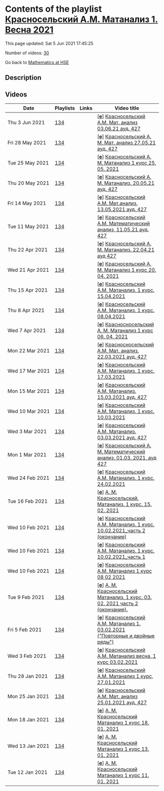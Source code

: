 # Contents of the playlist [Красносельский А.М. Матанализ 1. Весна 2021](https://www.youtube.com/playlist?list=PLq3E5oubNNoAfQiNL6bVC5EgbgZtTXxRc)

This page updated: Sat 5 Jun 2021 17:45:25

Number of videos: [30](#videos)

Go back to [Mathematics at HSE](../README.md)

## Description



## Videos

|Date|Playlists|Links|Video title|
|---|---|---|---|
| Thu&nbsp;3&nbsp;Jun&nbsp;2021 | [134](../playlists/134 "Красносельский А.М. Матанализ 1. Весна 2021") |  | [[**e**](https://studio.youtube.com/video/WgD5PmnOY-o/edit "Edit")] [Красносельский А.М.  Мат. анализ 03.06.21 ауд.  427](https://www.youtube.com/watch?v=WgD5PmnOY-o&list=PLq3E5oubNNoAfQiNL6bVC5EgbgZtTXxRc "БАКАЛАВРИАТ 2020/2021 Математический анализ Курс обязательный (Математика) Факультет математики 1-й курс, 4 модуль Формат изучения: без онлайн-курса Красносельский Александр Маркович Язык: русский") |
| Fri&nbsp;28&nbsp;May&nbsp;2021 | [134](../playlists/134 "Красносельский А.М. Матанализ 1. Весна 2021") |  | [[**e**](https://studio.youtube.com/video/hdzfHt9wUwA/edit "Edit")] [Красносельский А. М. Мат. анализ 27.05.21 ауд.  427](https://www.youtube.com/watch?v=hdzfHt9wUwA&list=PLq3E5oubNNoAfQiNL6bVC5EgbgZtTXxRc "БАКАЛАВРИАТ 2020/2021 Математический анализ Курс обязательный (Математика) 1-й курс, 4 модуль Красносельский Александр Маркович,") |
| Tue&nbsp;25&nbsp;May&nbsp;2021 | [134](../playlists/134 "Красносельский А.М. Матанализ 1. Весна 2021") |  | [[**e**](https://studio.youtube.com/video/dcvUIvqfbws/edit "Edit")] [Красносельский А. М. Матанализ 1 курс 25. 05. 2021](https://www.youtube.com/watch?v=dcvUIvqfbws&list=PLq3E5oubNNoAfQiNL6bVC5EgbgZtTXxRc) |
| Thu&nbsp;20&nbsp;May&nbsp;2021 | [134](../playlists/134 "Красносельский А.М. Матанализ 1. Весна 2021") |  | [[**e**](https://studio.youtube.com/video/3NmfR_9D-ug/edit "Edit")] [Красносельский А. М. Матанализ.  20.05.21 ауд. 427](https://www.youtube.com/watch?v=3NmfR_9D-ug&list=PLq3E5oubNNoAfQiNL6bVC5EgbgZtTXxRc "БАКАЛАВРИАТ 2020/2021 Математический анализ -  Курс обязательный (Математика) Факультет математики 1-й курс, 4 модуль Красносельский Александр Маркович") |
| Fri&nbsp;14&nbsp;May&nbsp;2021 | [134](../playlists/134 "Красносельский А.М. Матанализ 1. Весна 2021") |  | [[**e**](https://studio.youtube.com/video/-FH75VYmcW4/edit "Edit")] [Красносельский А.М. Мат.анализ. 13.05.2021 ауд. 427](https://www.youtube.com/watch?v=-FH75VYmcW4&list=PLq3E5oubNNoAfQiNL6bVC5EgbgZtTXxRc "БАКАЛАВРИАТ 2020/2021 Математический анализ Курс обязательный (Совместный бакалавриат НИУ ВШЭ и ЦПМ) Факультет математики 1-й курс, 4 модуль Формат изучения: без онлайн-курса Красносельский Александр Маркович Язык: русский") |
| Tue&nbsp;11&nbsp;May&nbsp;2021 | [134](../playlists/134 "Красносельский А.М. Матанализ 1. Весна 2021") |  | [[**e**](https://studio.youtube.com/video/HAj0Aq6Njzc/edit "Edit")] [Красносельский А.М. Математический анализ, 11.05.21 ауд. 427](https://www.youtube.com/watch?v=HAj0Aq6Njzc&list=PLq3E5oubNNoAfQiNL6bVC5EgbgZtTXxRc "БАКАЛАВРИАТ 2020/2021 Математический анализ Курс обязательный (Математика) 1-й курс, 4 модуль Красносельский Александр Маркович,") |
| Thu&nbsp;22&nbsp;Apr&nbsp;2021 | [134](../playlists/134 "Красносельский А.М. Матанализ 1. Весна 2021") |  | [[**e**](https://studio.youtube.com/video/2FpYOerPWDE/edit "Edit")] [Красносельский А. М.  Матанализ. 22.04.21 ауд 427](https://www.youtube.com/watch?v=2FpYOerPWDE&list=PLq3E5oubNNoAfQiNL6bVC5EgbgZtTXxRc "Красносельский Александр Маркович БАКАЛАВРИАТ 2020/2021 Математический анализ Курс обязательный (Математика) Факультет математики Когда читается: 1-й курс, 4 модуль Формат изучения: без онлайн-курса") |
| Wed&nbsp;21&nbsp;Apr&nbsp;2021 | [134](../playlists/134 "Красносельский А.М. Матанализ 1. Весна 2021") |  | [[**e**](https://studio.youtube.com/video/qIXvv86atqI/edit "Edit")] [Красносельский А. М. Матанализ 1 курс 20. 04. 2021](https://www.youtube.com/watch?v=qIXvv86atqI&list=PLq3E5oubNNoAfQiNL6bVC5EgbgZtTXxRc) |
| Thu&nbsp;15&nbsp;Apr&nbsp;2021 | [134](../playlists/134 "Красносельский А.М. Матанализ 1. Весна 2021") |  | [[**e**](https://studio.youtube.com/video/beM9VDVG18c/edit "Edit")] [Красносельский А.М. Матанализ, 1 курс. 15.04.2021](https://www.youtube.com/watch?v=beM9VDVG18c&list=PLq3E5oubNNoAfQiNL6bVC5EgbgZtTXxRc) |
| Thu&nbsp;8&nbsp;Apr&nbsp;2021 | [134](../playlists/134 "Красносельский А.М. Матанализ 1. Весна 2021") |  | [[**e**](https://studio.youtube.com/video/TYeAK0bVN9k/edit "Edit")] [Красносельский А.М. Матанализ, 1 курс. 08.04.2021](https://www.youtube.com/watch?v=TYeAK0bVN9k&list=PLq3E5oubNNoAfQiNL6bVC5EgbgZtTXxRc) |
| Wed&nbsp;7&nbsp;Apr&nbsp;2021 | [134](../playlists/134 "Красносельский А.М. Матанализ 1. Весна 2021") |  | [[**e**](https://studio.youtube.com/video/n5OXsHIFCF8/edit "Edit")] [Красносносельский А. М.  Матанализ 1 курс 06. 04. 2021](https://www.youtube.com/watch?v=n5OXsHIFCF8&list=PLq3E5oubNNoAfQiNL6bVC5EgbgZtTXxRc) |
| Mon&nbsp;22&nbsp;Mar&nbsp;2021 | [134](../playlists/134 "Красносельский А.М. Матанализ 1. Весна 2021") |  | [[**e**](https://studio.youtube.com/video/WvRuDYvSehk/edit "Edit")] [Красносносельский А.М. Мат. анализ. 22.03.2021 ауд. 427](https://www.youtube.com/watch?v=WvRuDYvSehk&list=PLq3E5oubNNoAfQiNL6bVC5EgbgZtTXxRc "БАКАЛАВРИАТ 2020/2021 Математический анализ Курс обязательный  - Математика Факультет математики Когда читается: 1-й курс,  3 модуль Красносельский Александр Маркович") |
| Wed&nbsp;17&nbsp;Mar&nbsp;2021 | [134](../playlists/134 "Красносельский А.М. Матанализ 1. Весна 2021") |  | [[**e**](https://studio.youtube.com/video/hr5Z3RBI2nc/edit "Edit")] [Красносельский А.М. Матанализ. 1 курс. 17.03.2021](https://www.youtube.com/watch?v=hr5Z3RBI2nc&list=PLq3E5oubNNoAfQiNL6bVC5EgbgZtTXxRc) |
| Mon&nbsp;15&nbsp;Mar&nbsp;2021 | [134](../playlists/134 "Красносельский А.М. Матанализ 1. Весна 2021") |  | [[**e**](https://studio.youtube.com/video/24YCb-_km60/edit "Edit")] [Красносельский А.М. Матанализ. 15.03.2021 ауд. 427](https://www.youtube.com/watch?v=24YCb-_km60&list=PLq3E5oubNNoAfQiNL6bVC5EgbgZtTXxRc "Математический анализ Курс обязательный. Математика Факультет математики 1-й курс, 3 модуль Красносельский Александр Маркович") |
| Wed&nbsp;10&nbsp;Mar&nbsp;2021 | [134](../playlists/134 "Красносельский А.М. Матанализ 1. Весна 2021") |  | [[**e**](https://studio.youtube.com/video/LaSEPWegryc/edit "Edit")] [Красносельский А.М. Матанализ. 1 курс. 10.03.2021](https://www.youtube.com/watch?v=LaSEPWegryc&list=PLq3E5oubNNoAfQiNL6bVC5EgbgZtTXxRc) |
| Wed&nbsp;3&nbsp;Mar&nbsp;2021 | [134](../playlists/134 "Красносельский А.М. Матанализ 1. Весна 2021") |  | [[**e**](https://studio.youtube.com/video/RURJ3eoCKX4/edit "Edit")] [Красносельский А.М. Матанализ. 03.03.2021 ауд. 427](https://www.youtube.com/watch?v=RURJ3eoCKX4&list=PLq3E5oubNNoAfQiNL6bVC5EgbgZtTXxRc "БАКАЛАВРИАТ 2020/2021 Математический анализ Курс обязательный (Математика) Факультет математики 1-й курс, 3 модуль Красносельский Александр Маркович,") |
| Mon&nbsp;1&nbsp;Mar&nbsp;2021 | [134](../playlists/134 "Красносельский А.М. Матанализ 1. Весна 2021") |  | [[**e**](https://studio.youtube.com/video/KG8QCk5Gfd8/edit "Edit")] [Красносельский А. М. Математический анализ. 01.03. 2021, ауд  427](https://www.youtube.com/watch?v=KG8QCk5Gfd8&list=PLq3E5oubNNoAfQiNL6bVC5EgbgZtTXxRc "Математический анализ Факультет математики 1 курс, 3 модуль Красносельский Александр Маркович") |
| Wed&nbsp;24&nbsp;Feb&nbsp;2021 | [134](../playlists/134 "Красносельский А.М. Матанализ 1. Весна 2021") |  | [[**e**](https://studio.youtube.com/video/YiLo6wuff9w/edit "Edit")] [Красносельский А.М. Матанализ. 1 курс. 24.02.2021](https://www.youtube.com/watch?v=YiLo6wuff9w&list=PLq3E5oubNNoAfQiNL6bVC5EgbgZtTXxRc) |
| Tue&nbsp;16&nbsp;Feb&nbsp;2021 | [134](../playlists/134 "Красносельский А.М. Матанализ 1. Весна 2021") |  | [[**e**](https://studio.youtube.com/video/OCWcOqXj3X8/edit "Edit")] [А. М. Красносельский.  Матанализ.  1 курс.  15. 02. 2021](https://www.youtube.com/watch?v=OCWcOqXj3X8&list=PLq3E5oubNNoAfQiNL6bVC5EgbgZtTXxRc) |
| Wed&nbsp;10&nbsp;Feb&nbsp;2021 | [134](../playlists/134 "Красносельский А.М. Матанализ 1. Весна 2021") |  | [[**e**](https://studio.youtube.com/video/uRXAQnxLjUQ/edit "Edit")] [Красносельский А.М. Матанализ. 1 курс. 10.02.2021_часть 2 (окончание)](https://www.youtube.com/watch?v=uRXAQnxLjUQ&list=PLq3E5oubNNoAfQiNL6bVC5EgbgZtTXxRc) |
| Wed&nbsp;10&nbsp;Feb&nbsp;2021 | [134](../playlists/134 "Красносельский А.М. Матанализ 1. Весна 2021") |  | [[**e**](https://studio.youtube.com/video/fwAwEDnbx6A/edit "Edit")] [Красносельский А.М. Матанализ. 1 курс. 10.02.2021_часть 1](https://www.youtube.com/watch?v=fwAwEDnbx6A&list=PLq3E5oubNNoAfQiNL6bVC5EgbgZtTXxRc) |
| Wed&nbsp;10&nbsp;Feb&nbsp;2021 | [134](../playlists/134 "Красносельский А.М. Матанализ 1. Весна 2021") |  | [[**e**](https://studio.youtube.com/video/o_LhPlpxEq8/edit "Edit")] [Красносельский А.М.  Матанализ  1 курс  08 02 2021](https://www.youtube.com/watch?v=o_LhPlpxEq8&list=PLq3E5oubNNoAfQiNL6bVC5EgbgZtTXxRc) |
| Tue&nbsp;9&nbsp;Feb&nbsp;2021 | [134](../playlists/134 "Красносельский А.М. Матанализ 1. Весна 2021") |  | [[**e**](https://studio.youtube.com/video/QDd8CmCOil8/edit "Edit")] [А. М. Красносельский  Матанализ.  1 курс.  03. 02. 2021 часть 2 (окончание).](https://www.youtube.com/watch?v=QDd8CmCOil8&list=PLq3E5oubNNoAfQiNL6bVC5EgbgZtTXxRc) |
| Fri&nbsp;5&nbsp;Feb&nbsp;2021 | [134](../playlists/134 "Красносельский А.М. Матанализ 1. Весна 2021") |  | [[**e**](https://studio.youtube.com/video/pVFwiJGhYrw/edit "Edit")] [Красносельский А.М. Матанализ 1. 03.02.2021 ("Повторные и двойные ряды")](https://www.youtube.com/watch?v=pVFwiJGhYrw&list=PLq3E5oubNNoAfQiNL6bVC5EgbgZtTXxRc) |
| Wed&nbsp;3&nbsp;Feb&nbsp;2021 | [134](../playlists/134 "Красносельский А.М. Матанализ 1. Весна 2021") |  | [[**e**](https://studio.youtube.com/video/IdJopD261zg/edit "Edit")] [Красносельский А.М. Матанализ весна, 1 курс 03.02.2021](https://www.youtube.com/watch?v=IdJopD261zg&list=PLq3E5oubNNoAfQiNL6bVC5EgbgZtTXxRc) |
| Thu&nbsp;28&nbsp;Jan&nbsp;2021 | [134](../playlists/134 "Красносельский А.М. Матанализ 1. Весна 2021") |  | [[**e**](https://studio.youtube.com/video/gVvsTKmVW68/edit "Edit")] [Красносельский А.М. Матанализ 1 курс, 27.01.2021](https://www.youtube.com/watch?v=gVvsTKmVW68&list=PLq3E5oubNNoAfQiNL6bVC5EgbgZtTXxRc) |
| Mon&nbsp;25&nbsp;Jan&nbsp;2021 | [134](../playlists/134 "Красносельский А.М. Матанализ 1. Весна 2021") |  | [[**e**](https://studio.youtube.com/video/hoyJ8HCwqFY/edit "Edit")] [Красносельский А.М. Мат. анализ 25.01.2021 ауд. 427](https://www.youtube.com/watch?v=hoyJ8HCwqFY&list=PLq3E5oubNNoAfQiNL6bVC5EgbgZtTXxRc "Математический анализ Красносельский Александр Маркович") |
| Mon&nbsp;18&nbsp;Jan&nbsp;2021 | [134](../playlists/134 "Красносельский А.М. Матанализ 1. Весна 2021") |  | [[**e**](https://studio.youtube.com/video/Vw6pt4CsYFY/edit "Edit")] [А. М. Красносельский  Матанализ  1 курс  18. 01. 2021](https://www.youtube.com/watch?v=Vw6pt4CsYFY&list=PLq3E5oubNNoAfQiNL6bVC5EgbgZtTXxRc) |
| Wed&nbsp;13&nbsp;Jan&nbsp;2021 | [134](../playlists/134 "Красносельский А.М. Матанализ 1. Весна 2021") |  | [[**e**](https://studio.youtube.com/video/9i6eH6oFcrk/edit "Edit")] [А. М. Красносельский  Матанализ  1 курс  13. 01. 2021](https://www.youtube.com/watch?v=9i6eH6oFcrk&list=PLq3E5oubNNoAfQiNL6bVC5EgbgZtTXxRc) |
| Tue&nbsp;12&nbsp;Jan&nbsp;2021 | [134](../playlists/134 "Красносельский А.М. Матанализ 1. Весна 2021") |  | [[**e**](https://studio.youtube.com/video/YroWqw29n-c/edit "Edit")] [А. М. Красносельский  Матанализ  1 курс  11. 01. 2021](https://www.youtube.com/watch?v=YroWqw29n-c&list=PLq3E5oubNNoAfQiNL6bVC5EgbgZtTXxRc) |

